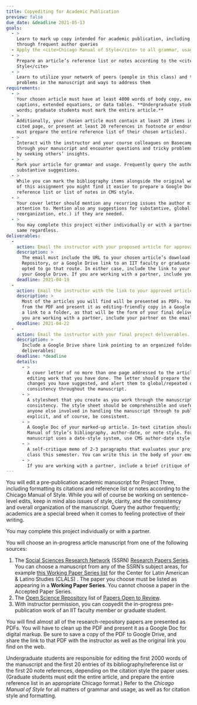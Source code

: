 ```yaml
---
title: Copyediting for Academic Publication
preview: false
due_date: &deadline 2021-05-13
goals:
  - >
    Learn to mark up copy intended for academic publication, including working with academic authors
    through frequent author queries
  - Apply the <cite>Chicago Manual of Style</cite> to all grammar, usage, and citation matters
  - >
    Prepare an article’s reference list or notes according to the <cite>Chicago Manual of
    Style</cite>
  - >
    Learn to utilize your network of peers (people in this class) and the instructor to discuss
    problems in the manuscript and ways to address them
requirements:
  - >
    Your chosen article must have at least 4000 words of body copy, excluding any figure or image
    captions, extended equations, or data tables. **Undergraduate students will mark the first 2000
    words; graduate students must mark the entire article.**
  - >
    Additionally, your chosen article must contain at least 20 items in a reference list or works
    cited page, or present at least 20 references in footnote or endnote style (graduate students
    must prepare the entire reference list of their chosen articles).
  - >
    Interact with the instructor and your course colleagues on Basecamp. Post frequently as you work
    through your manuscript and encounter questions and tricky problems that would be better solved
    by seeking others’ insights.
  - >
    Mark your article for grammar and usage. Frequently query the author with questions or
    substantive suggestions.
  - >
    While you can mark the bibliography items alongside the original working copy, for the purpose's
    of this assignment you might find it easier to prepare a Google Doc containing a clean, edited
    reference list or list of notes in CMS style.
  - >
    Your cover letter should mention any recurring issues the author might want to pay special
    attention to. Mention also any suggestions for substantive, global revisions (major cuts,
    reorganization, etc.) if they are needed.
  - >
    You may complete this project either individually or with a partner. The requirements are the
    same regardless.
deliverables:
  -
    action: Email the instructor with your proposed article for approval.
    description: >
      The email must include the URL to your chosen article’s download page on SSRN or Open Science
      Repository, or a Google Drive link to an IIT faculty or graduate-student's paper, if you've
      opted to go that route. In either case, include the link to your saved copy of the article in
      your Google Drive. If you are working with a partner, include your partner on the email.
    deadline: 2021-04-19
  -
    action: Email the instructor with the link to your approved article as a Google Doc.
    description: >
      Most of the articles you will find will be presented as PDFs. You will need to rescue the copy
      from the PDF and present it as editing-friendly copy in a Google Doc. You might wish to share
      a link to a folder, as that will be the form of your final deliverables for this project. If
      you are working with a partner, include your partner on the email.
    deadline: 2021-04-22
  -
    action: Email the instructor with your final project deliverables.
    description: >
      Include a Google Drive share link pointing to an organized folder containing all of the final
      deliverables:
    deadline: *deadline
    details:
      - >
        A cover letter of no more than one page addressed to the article’s author(s) explaining the
        editing work that you have done. The letter should prepare the authors to understand the
        changes you have suggested, and alert them to global/repeated queries that require internal
        consistency throughout the manuscript.
      - >
        A stylesheet that you create as you work through the manuscript to ensure its internal
        consistency. The style sheet should be comprehensible and useful for the author as well as
        anyone else involved in handling the manuscript through to publication. Be organized, be
        explicit, and of course, be consistent.
      - >
        A Google Doc of your marked-up article. In-text citation should match either the Chicago
        Manual of Style’s bibliography, author-date, or note style. For example, if the unedited
        manuscript uses a date-style system, use CMS author-date style.
      - >
        A self-critique memo of 2-3 paragraphs that evaluates your project and your progress in the
        class this semester. You can write this in the body of your email.
      - >
        If you are working with a partner, include a brief critique of your partner.
---
```


You will edit a pre-publication academic manuscript for Project Three, including formatting its
citations and reference list or notes according to the Chicago Manual of Style. While you will of
course be working on sentence-level edits, keep in mind also issues of style, clarity, and the
consistency and overall organization of the manuscript. Query the author frequently; academics are a
special breed when it comes to feeling protective of their writing.

You may complete this project individually or with a partner.

You will choose an in-progress article manuscript from one of the following sources:

1. The [Social Sciences Research Network](https://www.ssrn.com/index.cfm/en/) (SSRN)
  [Research Papers Series](https://www.ssrn.com/index.cfm/en/rps/). You can choose a manuscript from
  any of the SSRN’s subject areas, for example [this Working Paper Series
  list](https://papers.ssrn.com/sol3/JELJOUR_Results.cfm?form_name=journalBrowse&journal_id=2406088)
  for the Center for Latin American & Latino Studies (CLALS) . The paper you choose must be listed
  as appearing in a **Working Paper Series**. You cannot choose a paper in the Accepted Paper
  Series.
2. The [Open Science Repository](http://www.open-science-repository.com/) list of
  [Papers Open to Review](http://www.open-science-repository.com/open-science-blog.html).
3. With instructor permission, you can copyedit the in-progress pre-publication work of an IIT
  faculty member or graduate student.

You will find almost all of the research-repository papers are presented as PDFs. You will have to
clean up the PDF and present it as a Google Doc for digital markup. Be sure to save a copy of the
PDF to Google Drive, and share the link to that PDF with the instructor as well as the original
link you find on the web.

Undergraduate students are responsible for editing the first 2000 words of the manuscript and the
first 20 entries of its bibliography/reference list or the first 20 note references, depending on
the citation style the paper uses. (Graduate students must edit the entire article, and prepare the
entire reference list in an appropriate Chicago format.) Refer to the <cite>Chicago Manual of
Style</cite> for all matters of grammar and usage, as well as for citation style and formatting.
